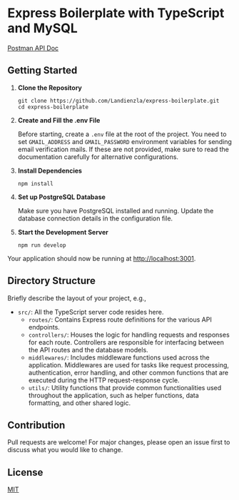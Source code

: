 
<h1>Express Boilerplate with TypeScript and MySQL</h1>

<a href="https://gold-comet-617949.postman.co/workspace/New-Team-Workspace~9b917001-f3d0-4d87-ba49-ab46725cb4dd/api/d414dfc7-ff51-4966-8653-dd368b65e48b?action=share&creator=17655551" target="_blank">Postman API Doc</a>

<h2>Getting Started</h2>
<ol>
    <li><strong>Clone the Repository</strong>
        <pre><code>git clone https://github.com/Landienzla/express-boilerplate.git
cd express-boilerplate</code></pre>
    </li>
     <li><strong>Create and Fill the .env File</strong>
        <p>Before starting, create a <code>.env</code> file at the root of the project. You need to set <code>GMAIL_ADDRESS</code> and <code>GMAIL_PASSWORD</code> environment variables for sending email verification mails. If these are not provided, make sure to read the documentation carefully for alternative configurations.</p>
    </li>
    <li><strong>Install Dependencies</strong>
        <pre><code>npm install</code></pre>
    </li>
    <li><strong>Set up PostgreSQL Database</strong>
        <p>Make sure you have PostgreSQL installed and running. Update the database connection details in the configuration file.</p>
    </li>
    <li><strong>Start the Development Server</strong>
        <pre><code>npm run develop</code></pre>
    </li>
</ol>

<p>Your application should now be running at <a href="http://localhost:3001">http://localhost:3001</a>.</p>

<h2>Directory Structure</h2>
<p>Briefly describe the layout of your project, e.g.,</p>
<ul>
    <li><code>src/</code>: All the TypeScript server code resides here.
        <ul>
            <li><code>routes/</code>: Contains Express route definitions for the various API endpoints.</li>
            <li><code>controllers/</code>: Houses the logic for handling requests and responses for each route. Controllers are responsible for interfacing between the API routes and the database models.</li>
            <li><code>middlewares/</code>: Includes middleware functions used across the application. Middlewares are used for tasks like request processing, authentication, error handling, and other common functions that are executed during the HTTP request-response cycle.</li>
            <li><code>utils/</code>: Utility functions that provide common functionalities used throughout the application, such as helper functions, data formatting, and other shared logic.</li>
        </ul>
    </li>
</ul>

<h2>Contribution</h2>
<p>Pull requests are welcome! For major changes, please open an issue first to discuss what you would like to change.</p>

<h2>License</h2>
<p><a href="https://choosealicense.com/licenses/mit/">MIT</a></p>
